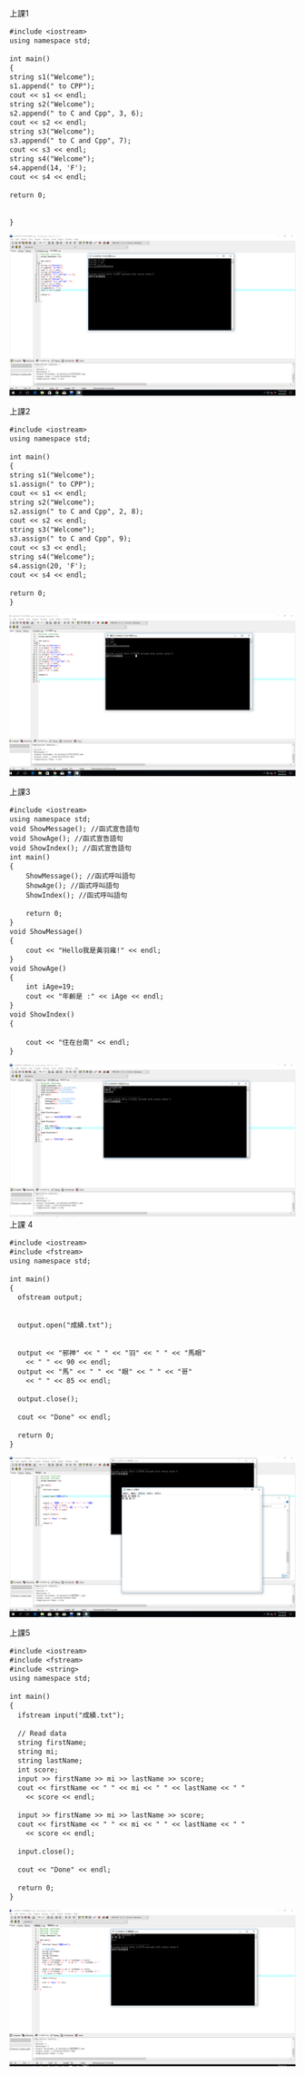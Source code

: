 
上課1
```
#include <iostream>
using namespace std;

int main()
{
string s1("Welcome");
s1.append(" to CPP"); 
cout << s1 << endl; 
string s2("Welcome");
s2.append(" to C and Cpp", 3, 6); 
cout << s2 << endl;
string s3("Welcome");
s3.append(" to C and Cpp", 7); 
cout << s3 << endl; 
string s4("Welcome"); 
s4.append(14, 'F'); 
cout << s4 << endl; 

return 0;


}
```
![image](https://github.com/s0970755289/CPP/blob/master/diary/%E7%89%A9%E4%BB%B6%E9%A1%9E%E5%88%A5.PNG)

上課2
```
#include <iostream>
using namespace std;

int main()
{
string s1("Welcome");
s1.assign(" to CPP"); 
cout << s1 << endl; 
string s2("Welcome");
s2.assign(" to C and Cpp", 2, 8); 
cout << s2 << endl;
string s3("Welcome");
s3.assign(" to C and Cpp", 9); 
cout << s3 << endl; 
string s4("Welcome"); 
s4.assign(20, 'F'); 
cout << s4 << endl; 

return 0;
}
```
![image](https://github.com/s0970755289/CPP/blob/master/diary/%E9%A1%9E%E5%88%A5%E7%89%A9%E4%BB%B62.PNG)

上課3
```
#include <iostream>
using namespace std;
void ShowMessage(); //函式宣告語句
void ShowAge(); //函式宣告語句
void ShowIndex(); //函式宣告語句
int main()
{
	ShowMessage(); //函式呼叫語句
	ShowAge(); //函式呼叫語句
	ShowIndex(); //函式呼叫語句
	
	return 0;
}
void ShowMessage()
{
	cout << "Hello我是黃羽雍!" << endl;
}
void ShowAge()
{
	int iAge=19;
	cout << "年齡是 :" << iAge << endl;
}
void ShowIndex()
{
	
	cout << "住在台南" << endl;
}
```
![image](https://github.com/s0970755289/CPP/blob/master/diary/%E7%89%A9%E4%BB%B6%E9%A1%9E%E5%88%A53.PNG)
上課 4
```
#include <iostream>
#include <fstream>
using namespace std;

int main()
{
  ofstream output;

 
  output.open("成績.txt");


  output << "邪神" << " " << "羽" << " " << "馬眼" 
    << " " << 90 << endl;
  output << "馬" << " " << "眼" << " " << "哥" 
    << " " << 85 << endl;

  output.close();

  cout << "Done" << endl;

  return 0;
}
```
![image](https://github.com/s0970755289/CPP/blob/master/diary/%E6%AA%94%E6%A1%88%E8%BC%B8%E5%85%A5.PNG)

上課5
```
#include <iostream>
#include <fstream>
#include <string>
using namespace std;

int main()
{
  ifstream input("成績.txt");

  // Read data
  string firstName;
  string mi;
  string lastName;
  int score;
  input >> firstName >> mi >> lastName >> score;
  cout << firstName << " " << mi << " " << lastName << " "
    << score << endl;

  input >> firstName >> mi >> lastName >> score;
  cout << firstName << " " << mi << " " << lastName << " "
    << score << endl;

  input.close();

  cout << "Done" << endl;

  return 0;
}
```
![image](https://github.com/s0970755289/CPP/blob/master/diary/%E6%AA%94%E6%A1%88%E8%BC%B8%E5%87%BA.PNG)

















